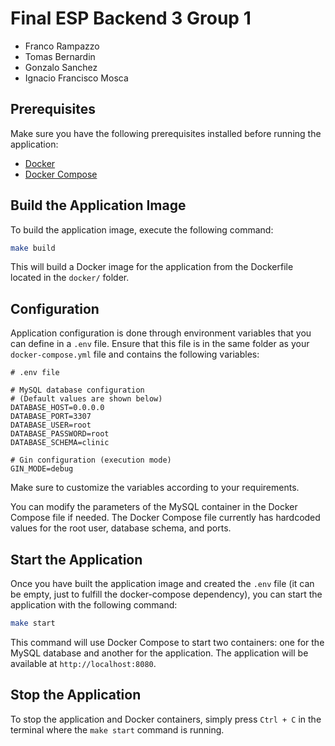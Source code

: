 # Final ESP Backend 3 Group 1

- Franco Rampazzo
- Tomas Bernardin
- Gonzalo Sanchez
- Ignacio Francisco Mosca

## Prerequisites

Make sure you have the following prerequisites installed before running the application:

- [Docker](https://docs.docker.com/get-docker/)
- [Docker Compose](https://docs.docker.com/compose/install/)

## Build the Application Image

To build the application image, execute the following command:

```bash
make build
```

This will build a Docker image for the application from the Dockerfile located in the `docker/` folder.

## Configuration

Application configuration is done through environment variables that you can define in a `.env` file. 
Ensure that this file is in the same folder as your `docker-compose.yml` file and contains the following variables:

```dotenv
# .env file

# MySQL database configuration 
# (Default values are shown below)
DATABASE_HOST=0.0.0.0
DATABASE_PORT=3307
DATABASE_USER=root
DATABASE_PASSWORD=root
DATABASE_SCHEMA=clinic

# Gin configuration (execution mode)
GIN_MODE=debug
```

Make sure to customize the variables according to your requirements.

You can modify the parameters of the MySQL container in the Docker Compose file if needed. 
The Docker Compose file currently has hardcoded values for the root user, database schema, and ports.

## Start the Application

Once you have built the application image and created the `.env` file (it can be empty, just to fulfill 
the docker-compose dependency), you can start the application with the following command:

```bash
make start
```

This command will use Docker Compose to start two containers: one for the MySQL database and another for the application. 
The application will be available at `http://localhost:8080`.

## Stop the Application

To stop the application and Docker containers, simply press `Ctrl + C` in the terminal where the `make start` 
command is running.